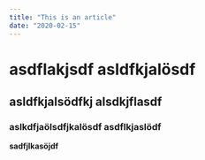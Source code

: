 ```yaml
---
title: "This is an article"
date: "2020-02-15"
---
```


# asdflakjsdf asldfkjalösdf
## asldfkjalsödfkj alsdkjflasdf
### aslkdfjaölsdfjkalösdf asdflkjaslödf
__sadfjlkasöjdf__